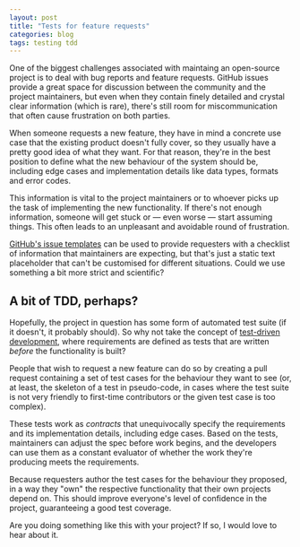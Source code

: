```yaml
---
layout: post
title: "Tests for feature requests"
categories: blog
tags: testing tdd
---
```

One of the biggest challenges associated with maintaing an open-source project is to deal with bug reports and feature requests. GitHub issues provide a great space for discussion between the community and the project maintainers, but even when they contain finely detailed and crystal clear information (which is rare), there's still room for miscommunication that often cause frustration on both parties.<!--more-->

When someone requests a new feature, they have in mind a concrete use case that the existing product doesn't fully cover, so they usually have a pretty good idea of what they want. For that reason, they're in the best position to define what the new behaviour of the system should be, including edge cases and implementation details like data types, formats and error codes.

This information is vital to the project maintainers or to whoever picks up the task of implementing the new functionality. If there's not enough information, someone will get stuck or — even worse — start assuming things. This often leads to an unpleasant and avoidable round of frustration.

[GitHub's issue templates](https://github.com/blog/2111-issue-and-pull-request-templates) can be used to provide requesters with a checklist of information that maintainers are expecting, but that's just a static text placeholder that can't be customised for different situations. Could we use something a bit more strict and scientific?

## A bit of TDD, perhaps?

Hopefully, the project in question has some form of automated test suite (if it doesn't, it probably should). So why not take the concept of [test-driven development](https://en.wikipedia.org/wiki/Test-driven_development), where requirements are defined as tests that are written *before* the functionality is built?

People that wish to request a new feature can do so by creating a pull request containing a set of test cases for the behaviour they want to see (or, at least, the skeleton of a test in pseudo-code, in cases where the test suite is not very friendly to first-time contributors or the given test case is too complex).

These tests work as *contracts* that unequivocally specify the requirements and its implementation details, including edge cases. Based on the tests, maintainers can adjust the spec before work begins, and the developers can use them as a constant evaluator of whether the work they're producing meets the requirements.

Because requesters author the test cases for the behaviour they proposed, in a way they "own" the respective functionality that their own projects depend on. This should improve everyone's level of confidence in the project, guaranteeing a good test coverage.

Are you doing something like this with your project? If so, I would love to hear about it.<!--tomb-->